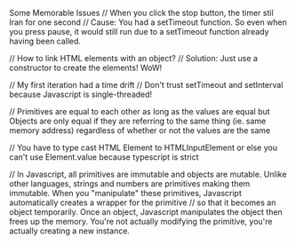 Some Memorable Issues
// When you click the stop button, the timer stil lran for one second
// Cause: You had a setTimeout function. So even when you press pause, it would still run due to a setTimeout function already having been called.

// How to link HTML elements with an object?
// Solution: Just use a constructor to create the elements! WoW!

// My first iteration had a time drift
// Don't trust setTimeout and setInterval because Javascript is single-threaded!

// Primitives are equal to each other as long as the values are equal but Objects are only equal if they are referring to the same thing (ie. same memory address) regardless of whether or not the values are the same

// You have to type cast HTML Element to HTMLInputElement or else you can't use Element.value because typescript is strict

// In Javascript, all primitives are immutable and objects are mutable. Unlike other languages, strings and numbers are primitives making them immutable. When you "manipulate" these primitives, Javascript automatically creates a wrapper for the primitive
// so that it becomes an object temporarily. Once an object, Javascript manipulates the object then frees up the memory. You're not actually modifying the primitive, you're actually creating a new instance. 